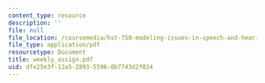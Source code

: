 ```yaml
---
content_type: resource
description: ''
file: null
file_location: /coursemedia/hst-750-modeling-issues-in-speech-and-hearing-spring-2006/dfe25e3f12a5289355960b7743d2f024_weekly_assign.pdf
file_type: application/pdf
resourcetype: Document
title: weekly_assign.pdf
uid: dfe25e3f-12a5-2893-5596-0b7743d2f024
---
```

